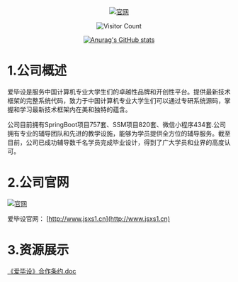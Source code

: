 
<div id="title" align=center>



[![官网](https://img.shields.io/badge/%E5%AE%98%E7%BD%91-%E7%88%B1%E6%AF%95%E8%AE%BE%E5%AE%98%E7%BD%91-yello)](http://jsxs1.cn)

![Visitor Count](https://profile-counter.glitch.me/hjsdjko/count.svg)

[github-sub-title:img]: https://readme-typing-svg.herokuapp.com?font=Segoe+Script&center=true&lines=hjsdjko

[![Anurag's GitHub stats](https://github-readme-stats.vercel.app/api?username=hjsdjko&show_icons=true&theme=tokyonight)](https://b23.tv/iEJTnPp)

</div>

#  1.公司概述

爱毕设是服务中国计算机专业大学生们的卓越性品牌和开创性平台。提供最新技术框架的完整系统代码，致力于中国计算机专业大学生们可以通过专研系统源码，掌握和学习最新技术框架内在美和独特的蕴含。

公司目前拥有SpringBoot项目757套、SSM项目820套、微信小程序434套.公司拥有专业的辅导团队和先进的教学设施，能够为学员提供全方位的辅导服务。截至目前，公司已成功辅导数千名学员完成毕业设计，得到了广大学员和业界的高度认可。

# 2.公司官网

[![官网](https://img.shields.io/badge/%E5%AE%98%E7%BD%91-%E7%88%B1%E6%AF%95%E8%AE%BE%E5%AE%98%E7%BD%91-yello)](http://jsxs1.cn)

爱毕设官网： [http://www.jsxs1.cn](http://www.jsxs1.cn)

# 3.资源展示

[《爱毕设》合作条约.doc](https://iduodou.com/)







